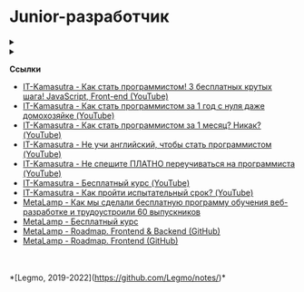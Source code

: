 # Junior-разработчик

<details>

<summary></summary>

**Один из вариантов описания**

* Умеет решать локальные задачи, которые хорошо декомпозированы и укладываются в принятые в проекте соглашения и архитектурные принципы.
* Хорошо знает основной инструментарий — html, css, javascript.
* Уверенно владеет React.JS на уровне, который позволяет решать абсолютное большинство стандартных задач, связанных с интерфейсами.
* Умеет ясно излагать свои мысли в письменной и устной форме, понимает важность проактивности для командной работы.

\


</details>

<details>

<summary></summary>

* выписать свои требования к работе. Регулярно переосмыслять. Зарплата, график работы и т.д.
* не платить за базовые навыки — все эти вещи можно найти бесплатно. Нужна только мотивация + человек с которым иногда можно посоветоваться
* стать хорошим специалистом в чем-то одном. Не распыляться, изучать только необходимую базу, но очень хорошо. Плюс базовые навыки работы с GIT и IDE
* вести базу знаний по рабочим вопросам. Хорошо бы в виде публичного блога - помогать другим + устанавливать связи
* учиться использовать профессиональную лексику
* изучать актуальные road-map развития в своей области. Смотреть-анализировать программы обучения крутых курсов
* читать что ищут работодатели, выписывать общее для всех вакансий + новые/непонятные слова (см. hh.ru)
* работать над pet-project - демонстрация своего кода. Завести на GitHub свой проект, регулярно развивать. Хорошо оформить
* регулярно искать и делать тестовые задания для junior. Потом смотреть варианты реализации на GitHub - кто как решил этот вопрос
* с самого начала использовать хорошую IDE - JetBrains или VisualStudio
* знание GIT + GitHub, git workflow
* знание английского - на уровне чтения документации
* знание Agile - представлять что это такое
* хорошо оформить резюме
* увеличивать "социальные связи" — много общаться, отвечать на вопросы, задавать вопросы вести блог и т.д.
* развивать навыки общения и вообще «soft skills» - умение обсуждать задачи, работать в команде
* чаще смотреть чужой код. Хотя бы просто смотреть и пытаться понять - что тут происходит? GitHub в помощь
* почитать про прокрастинацию и самоорганизацию
  * Тим Урбан - https://habr.com/ru/post/298192/
  * Тим Урбан - https://habr.com/ru/post/303140/
  * Дорофеев М - Джедайские техники

\


</details>

**Ссылки**

* [IT-Kamasutra - Как стать программистом! 3 бесплатных крутых шага! JavaScript, Front-end (YouTube)](https://youtu.be/hFOZYaVHD6A)
* [IT-Kamasutra - Как стать программистом за 1 год с нуля даже домохозяйке (YouTube)](https://youtu.be/S7xq9x8i47k)
* [IT-Kamasutra - Как стать программистом за 1 месяц? Никак? (YouTube)](https://www.youtube.com/watch?v=\_\_B3kJ8YhSw)
* [IT-Kamasutra - Не учи английский, чтобы стать программистом (YouTube)](https://youtu.be/VMv4LXzlj9I)
* [IT-Kamasutra - Не спешите ПЛАТНО переучиваться на программиста (YouTube)](https://youtu.be/IY1m5fOlC-E)
* [IT-Kamasutra - Бесплатный курс (YouTube)](https://www.youtube.com/playlist?list=PLcvhF2Wqh7DNVy1OCUpG3i5lyxyBWhGZ8)
* [IT-Kamasutra - Как пройти испытательный срок? (YouTube)](https://youtu.be/U62-XQRpFT4)
* [MetaLamp - Как мы сделали бесплатную программу обучения веб-разработке и трудоустроили 60 выпускников](https://vc.ru/hr/304764-kak-my-sdelali-besplatnuyu-programmu-obucheniya-veb-razrabotke-i-trudoustroili-60-vypusknikov)
* [MetaLamp - Бесплатный курс](https://www.metalamp.io/education)
* [MetaLamp - Roadmap. Frontend & Backend (GitHub)](https://github.com/fullstack-development/developers-roadmap)
* [MetaLamp - Roadmap. Frontend (GitHub)](https://github.com/fullstack-development/developers-roadmap/tree/master/frontend)

\
\
\*\[Legmo, 2019-2022]\(https://github.com/Legmo/notes/)\*

